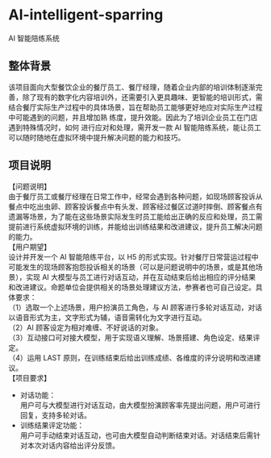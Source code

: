 # AI-intelligent-sparring
AI 智能陪练系统
## 整体背景
该项目面向大型餐饮企业的餐厅员工、餐厅经理，随着企业内部的培训体制逐渐完善，除了现有的数字化内容培训外，还需要引入更具趣味、更智能的培训形式，需结合餐厅实际生产过程中的具体场景，旨在帮助员工能够更好地应对实际生产过程中可能遇到的问题，并且增加熟 练度，提升效能。因此为了培训企业员工在门店遇到特殊情况时，如何 进行应对和处理，需开发一款 AI 智能陪练系统，能让员工可以随时随地在虚拟环境中提升解决问题的能力和技巧。
## 项目说明
【问题说明】      
由于餐厅员工或餐厅经理在日常工作中，经常会遇到各种问题，如现场顾客投诉从餐点中吃出虫卵、顾客投诉餐点中有头发、顾客经过餐区过道时摔倒、顾客餐点有遗漏等场景，为了能在这些场景实际发生时员工能给出正确的反应和处理，员工需提前进行系统虚拟环境的训练，并能给出训练结果和改进建议，提升员工解决问题的能力。        
【用户期望】          
设计并开发一个 AI 智能陪练平台，以 H5 的形式实现。针对餐厅日常营运过程中可能发生的现场顾客抱怨投诉相关的场景（可以是问题说明中的场景，或是其他场景），实现 AI 大模型与员工进行对话互动，并在互动结束后给出相应的评分结果和改进建议。命题单位会提供相关的场景处理建议方法，参赛者也可自己设定。具体要求：        
（1）选取一个上述场景，用户扮演员工角色，与 AI 顾客进行多轮对话互动，对话以语音形式为主，文字形式为辅，语音需转化为文字进行互动。       
（2）AI 顾客设定为相对难缠、不好说话的对象。         
（3）互动接口可对接大模型，用于实现语义理解、场景搭建、角色设定、结果评定。         
（4）运用 LAST 原则，在训练结束后给出训练成绩、各维度的评分说明和改进建议。          
【项目要求】          
- 对话功能：      
用户可与大模型进行对话互动，由大模型扮演顾客率先提出问题，用户可进行回复，支持多轮对话。     
- 训练结果评定功能：    
用户可手动结束对话互动，也可由大模型自动判断结束对话。对话结束后需针对本次对话内容给出评分反馈。
